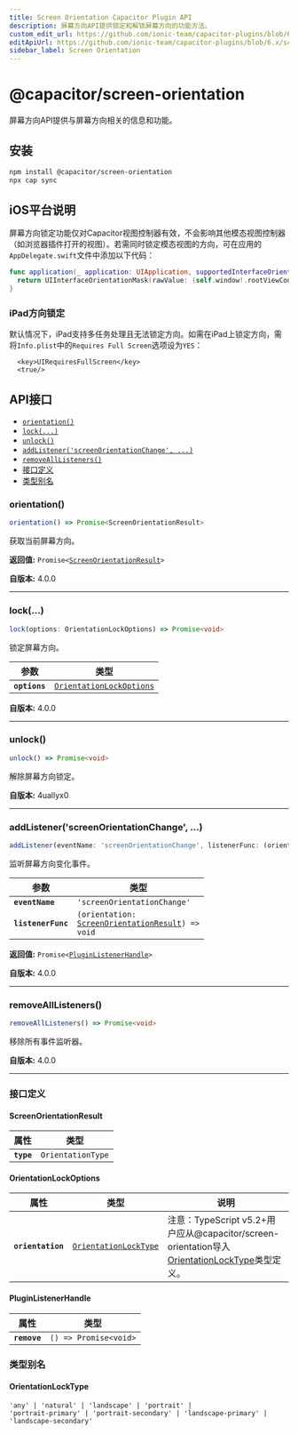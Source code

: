 ```yaml
---
title: Screen Orientation Capacitor Plugin API
description: 屏幕方向API提供锁定和解锁屏幕方向的功能方法。
custom_edit_url: https://github.com/ionic-team/capacitor-plugins/blob/6.x/screen-orientation/README.md
editApiUrl: https://github.com/ionic-team/capacitor-plugins/blob/6.x/screen-orientation/src/definitions.ts
sidebar_label: Screen Orientation
---
```


# @capacitor/screen-orientation

屏幕方向API提供与屏幕方向相关的信息和功能。

## 安装

```bash
npm install @capacitor/screen-orientation
npx cap sync
```

## iOS平台说明

屏幕方向锁定功能仅对Capacitor视图控制器有效，不会影响其他模态视图控制器（如浏览器插件打开的视图）。若需同时锁定模态视图的方向，可在应用的`AppDelegate.swift`文件中添加以下代码：

```swift
func application(_ application: UIApplication, supportedInterfaceOrientationsFor window: UIWindow?) -> UIInterfaceOrientationMask {
  return UIInterfaceOrientationMask(rawValue: (self.window!.rootViewController as! CAPBridgeViewController).supportedInterfaceOrientations.rawValue)
}
```

### iPad方向锁定

默认情况下，iPad支持多任务处理且无法锁定方向。如需在iPad上锁定方向，需将`Info.plist`中的`Requires Full Screen`选项设为`YES`：

```
  <key>UIRequiresFullScreen</key>
  <true/>
```

## API接口

<docgen-index>

* [`orientation()`](#orientation)
* [`lock(...)`](#lock)
* [`unlock()`](#unlock)
* [`addListener('screenOrientationChange', ...)`](#addlistenerscreenorientationchange-)
* [`removeAllListeners()`](#removealllisteners)
* [接口定义](#interfaces)
* [类型别名](#type-aliases)

</docgen-index>

<docgen-api>
<!--Update the source file JSDoc comments and rerun docgen to update the docs below-->

### orientation()

```typescript
orientation() => Promise<ScreenOrientationResult>
```

获取当前屏幕方向。

**返回值:** <code>Promise&lt;<a href="#screenorientationresult">ScreenOrientationResult</a>&gt;</code>

**自版本:** 4.0.0

--------------------


### lock(...)

```typescript
lock(options: OrientationLockOptions) => Promise<void>
```

锁定屏幕方向。

| 参数          | 类型                                                                      |
| ------------- | ------------------------------------------------------------------------- |
| **`options`** | <code><a href="#orientationlockoptions">OrientationLockOptions</a></code> |

**自版本:** 4.0.0

--------------------


### unlock()

```typescript
unlock() => Promise<void>
```

解除屏幕方向锁定。

**自版本:** 4uallyx0

--------------------


### addListener('screenOrientationChange', ...)

```typescript
addListener(eventName: 'screenOrientationChange', listenerFunc: (orientation: ScreenOrientationResult) => void) => Promise<PluginListenerHandle>
```

监听屏幕方向变化事件。

| 参数               | 类型                                                                                                  |
| ------------------ | ----------------------------------------------------------------------------------------------------- |
| **`eventName`**    | <code>'screenOrientationChange'</code>                                                                |
| **`listenerFunc`** | <code>(orientation: <a href="#screenorientationresult">ScreenOrientationResult</a>) =&gt; void</code> |

**返回值:** <code>Promise&lt;<a href="#pluginlistenerhandle">PluginListenerHandle</a>&gt;</code>

**自版本:** 4.0.0

--------------------


### removeAllListeners()

```typescript
removeAllListeners() => Promise<void>
```

移除所有事件监听器。

**自版本:** 4.0.0

--------------------


### 接口定义


#### ScreenOrientationResult

| 属性       | 类型                         |
| ---------- | ---------------------------- |
| **`type`** | <code>OrientationType</code> |


#### OrientationLockOptions

| 属性               | 类型                                                                | 说明                                                                                                                           |
| ----------------- | ------------------------------------------------------------------- | ------------------------------------------------------------------------------------------------------------------------------------- |
| **`orientation`** | <code><a href="#orientationlocktype">OrientationLockType</a></code> | 注意：TypeScript v5.2+用户应从@capacitor/screen-orientation导入<a href="#orientationlocktype">OrientationLockType</a>类型定义。 |


#### PluginListenerHandle

| 属性         | 类型                                      |
| ------------ | ----------------------------------------- |
| **`remove`** | <code>() =&gt; Promise&lt;void&gt;</code> |


### 类型别名


#### OrientationLockType

<code>'any' | 'natural' | 'landscape' | 'portrait' | 'portrait-primary' | 'portrait-secondary' | 'landscape-primary' | 'landscape-secondary'</code>

</docgen-api>